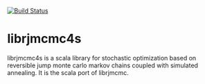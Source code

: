[![Build Status](https://api.travis-ci.org/IGNF/librjmcmc4s.png?branch=master)](https://travis-ci.org/IGNF/librjmcmc4s)

# librjmcmc4s
librjmcmc4s is a scala library for stochastic optimization based on reversible jump monte carlo markov chains coupled with simulated annealing. It is the scala port of librjmcmc.
